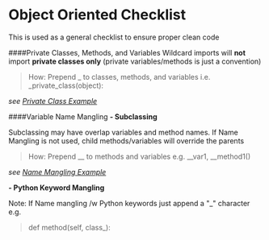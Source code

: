 Object Oriented Checklist
=====
This is used as a general checklist to ensure proper clean code

####Private Classes, Methods, and Variables
Wildcard imports will **not** import **private classes only** (private variables/methods is just a convention) 

>How: Prepend _ to classes, methods, and variables i.e. _private_class(object):

*see [Private Class Example](Private)*


####Variable Name Mangling 
**- Subclassing**

Subclassing may have overlap variables and method names. If Name Mangling is not used, child methods/variables will override the parents

>How: Prepend __ to methods and variables e.g. __var1, __method1()

*see [Name Mangling Example](NameMangling)*

**- Python Keyword Mangling**

Note: If Name mangling /w Python keywords just append a "_" character e.g.
> def method(self, class_):



 
